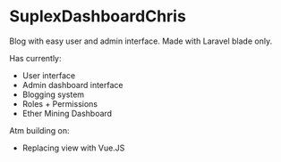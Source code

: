 # SuplexDashboardChris

Blog with easy user and admin interface.
Made with Laravel blade only.

Has currently:
- User interface
- Admin dashboard interface
- Blogging system
- Roles + Permissions
- Ether Mining Dashboard

Atm building on:
- Replacing view with Vue.JS
